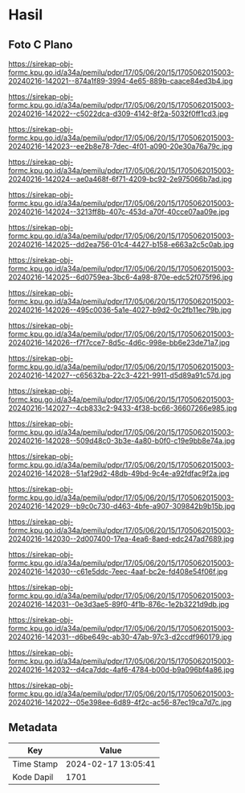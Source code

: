 # Hasil

## Foto C Plano

https://sirekap-obj-formc.kpu.go.id/a34a/pemilu/pdpr/17/05/06/20/15/1705062015003-20240216-142021--874a1f89-3994-4e65-889b-caace84ed3b4.jpg

https://sirekap-obj-formc.kpu.go.id/a34a/pemilu/pdpr/17/05/06/20/15/1705062015003-20240216-142022--c5022dca-d309-4142-8f2a-5032f0ff1cd3.jpg

https://sirekap-obj-formc.kpu.go.id/a34a/pemilu/pdpr/17/05/06/20/15/1705062015003-20240216-142023--ee2b8e78-7dec-4f01-a090-20e30a76a79c.jpg

https://sirekap-obj-formc.kpu.go.id/a34a/pemilu/pdpr/17/05/06/20/15/1705062015003-20240216-142024--ae0a468f-6f71-4209-bc92-2e975066b7ad.jpg

https://sirekap-obj-formc.kpu.go.id/a34a/pemilu/pdpr/17/05/06/20/15/1705062015003-20240216-142024--3213ff8b-407c-453d-a70f-40cce07aa09e.jpg

https://sirekap-obj-formc.kpu.go.id/a34a/pemilu/pdpr/17/05/06/20/15/1705062015003-20240216-142025--dd2ea756-01c4-4427-b158-e663a2c5c0ab.jpg

https://sirekap-obj-formc.kpu.go.id/a34a/pemilu/pdpr/17/05/06/20/15/1705062015003-20240216-142025--6d0759ea-3bc6-4a98-870e-edc52f075f96.jpg

https://sirekap-obj-formc.kpu.go.id/a34a/pemilu/pdpr/17/05/06/20/15/1705062015003-20240216-142026--495c0036-5a1e-4027-b9d2-0c2fb11ec79b.jpg

https://sirekap-obj-formc.kpu.go.id/a34a/pemilu/pdpr/17/05/06/20/15/1705062015003-20240216-142026--f7f7cce7-8d5c-4d6c-998e-bb6e23de71a7.jpg

https://sirekap-obj-formc.kpu.go.id/a34a/pemilu/pdpr/17/05/06/20/15/1705062015003-20240216-142027--c65632ba-22c3-4221-9911-d5d89a91c57d.jpg

https://sirekap-obj-formc.kpu.go.id/a34a/pemilu/pdpr/17/05/06/20/15/1705062015003-20240216-142027--4cb833c2-9433-4f38-bc66-36607266e985.jpg

https://sirekap-obj-formc.kpu.go.id/a34a/pemilu/pdpr/17/05/06/20/15/1705062015003-20240216-142028--509d48c0-3b3e-4a80-b0f0-c19e9bb8e74a.jpg

https://sirekap-obj-formc.kpu.go.id/a34a/pemilu/pdpr/17/05/06/20/15/1705062015003-20240216-142028--51af29d2-48db-49bd-9c4e-a92fdfac9f2a.jpg

https://sirekap-obj-formc.kpu.go.id/a34a/pemilu/pdpr/17/05/06/20/15/1705062015003-20240216-142029--b9c0c730-d463-4bfe-a907-309842b9b15b.jpg

https://sirekap-obj-formc.kpu.go.id/a34a/pemilu/pdpr/17/05/06/20/15/1705062015003-20240216-142030--2d007400-17ea-4ea6-8aed-edc247ad7689.jpg

https://sirekap-obj-formc.kpu.go.id/a34a/pemilu/pdpr/17/05/06/20/15/1705062015003-20240216-142030--c61e5ddc-7eec-4aaf-bc2e-fd408e54f06f.jpg

https://sirekap-obj-formc.kpu.go.id/a34a/pemilu/pdpr/17/05/06/20/15/1705062015003-20240216-142031--0e3d3ae5-89f0-4f1b-876c-1e2b3221d9db.jpg

https://sirekap-obj-formc.kpu.go.id/a34a/pemilu/pdpr/17/05/06/20/15/1705062015003-20240216-142031--d6be649c-ab30-47ab-97c3-d2ccdf960179.jpg

https://sirekap-obj-formc.kpu.go.id/a34a/pemilu/pdpr/17/05/06/20/15/1705062015003-20240216-142032--d4ca7ddc-4af6-4784-b00d-b9a096bf4a86.jpg

https://sirekap-obj-formc.kpu.go.id/a34a/pemilu/pdpr/17/05/06/20/15/1705062015003-20240216-142022--05e398ee-6d89-4f2c-ac56-87ec19ca7d7c.jpg


## Metadata

| Key        | Value               |
| ---------- | ------------------- |
| Time Stamp | 2024-02-17 13:05:41 |
| Kode Dapil | 1701                |



